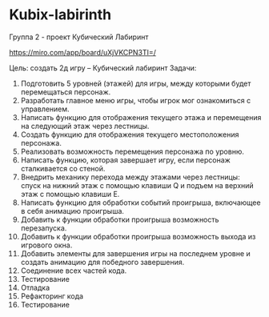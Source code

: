 # Kubix-labirinth
Группа 2 - проект Кубический Лабиринт


https://miro.com/app/board/uXjVKCPN3TI=/


Цель: создать 2д игру – Кубический лабиринт
Задачи:
1. Подготовить 5 уровней (этажей) для игры, между которыми будет перемещаться персонаж.
2. Разработать главное меню игры, чтобы игрок мог ознакомиться с управлением.
3. Написать функцию для отображения текущего этажа и перемещения на следующий этаж через лестницы.
4. Создать функцию для отображения текущего местоположения персонажа.
5. Реализовать возможность перемещения персонажа по уровню.
6. Написать функцию, которая завершает игру, если персонаж сталкивается со стеной.
7. Внедрить механику перехода между этажами через лестницы: спуск на нижний этаж с помощью клавиши Q и подъем на верхний этаж с помощью клавиши E.
8. Написать функцию для обработки событий проигрыша, включающее в себя анимацию проигрыша.
9. Добавить к функции обработки проигрыша возможность перезапуска.
10. Добавить к функции обработки проигрыша возможность выхода из игрового окна.
11. Добавить элементы для завершения игры на последнем уровне и создать анимацию для победного завершения. 
12. Соединение всех  частей кода.
13. Тестирование
14. Отладка
15. Рефакторинг кода
16. Тестирование

